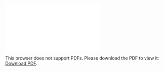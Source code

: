 <object data="christ-in-song/CIS1908pdfs/107.pdf" type="application/pdf" width="100%" height="1024px">
    <embed src="christ-in-song/CIS1908pdfs/107.pdf">
        <p>This browser does not support PDFs. Please download the PDF to view it: <a href="christ-in-song/CIS1908pdfs/107.pdf">Download PDF</a>.</p>
    </embed>
</object>
